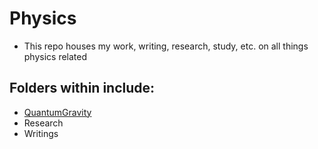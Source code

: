 # Physics
- This repo houses my work, writing, research, study, etc. on all things physics related


## Folders within include:

- [QuantumGravity](https://github.com/johngrahamreynolds/Physics/tree/main/QuantumGravity)
- Research
- Writings

